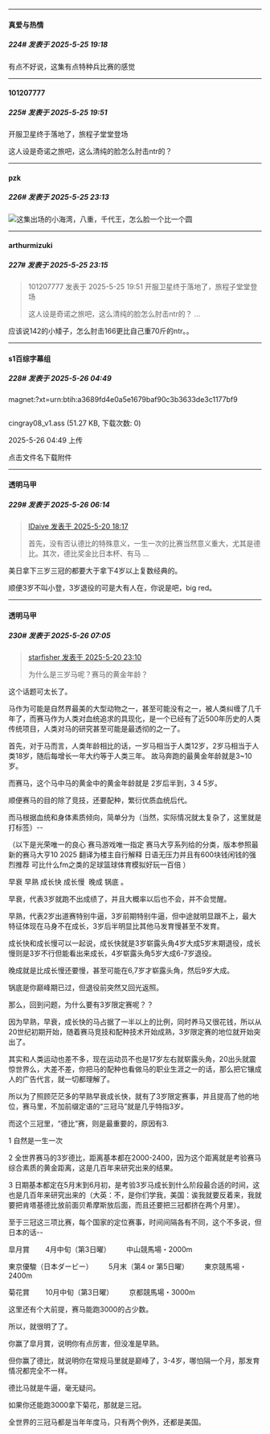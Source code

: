 ﻿
*****

####  真爱与热情  
##### 224#       发表于 2025-5-25 19:18

有点不好说，这集有点特种兵比赛的感觉


*****

####  101207777  
##### 225#       发表于 2025-5-25 19:51

开服卫星终于落地了，旅程子堂堂登场

这人设是奇诺之旅吧，这么清纯的脸怎么肘击ntr的？


*****

####  pzk  
##### 226#       发表于 2025-5-25 23:13

<img src="https://static.stage1st.com/image/smiley/face2017/006.png" referrerpolicy="no-referrer">这集出场的小海湾，八重，千代王，怎么脸一个比一个圆

*****

####  arthurmizuki  
##### 227#       发表于 2025-5-25 23:15

<blockquote>101207777 发表于 2025-5-25 19:51
开服卫星终于落地了，旅程子堂堂登场

这人设是奇诺之旅吧，这么清纯的脸怎么肘击ntr的？ ...</blockquote>
应该说142的小矮子，怎么肘击166更比自己重70斤的ntr。。


*****

####  s1百综字幕组  
##### 228#       发表于 2025-5-26 04:49

magnet:?xt=urn:btih:a3689fd4e0a5e1679baf90c3b3633de3c1177bf9

<img alt="" border="0" class="vm" src="https://static.stage1st.com/image/filetype/unknown.gif" referrerpolicy="no-referrer">

cingray08_v1.ass
(51.27 KB, 下载次数: 0)

2025-5-26 04:49 上传

点击文件名下载附件


*****

####  透明马甲  
##### 229#       发表于 2025-5-26 06:14

<blockquote><a href="httphttps://stage1st.com/2b/forum.php?mod=redirect&amp;goto=findpost&amp;pid=67833644&amp;ptid=2196270" target="_blank">lDaive 发表于 2025-5-20 18:17</a>

首先，没有否认德比的特殊意义，一生一次的比赛当然意义重大，尤其是德比。其次，德比奖金比日本杯、有马 ...</blockquote>
美日拿下三岁三冠的都要大于拿下4岁以上复数经典的。

顺便3岁不叫小登，3岁退役的可是大有人在，你说是吧，big red。


*****

####  透明马甲  
##### 230#       发表于 2025-5-26 07:05

<blockquote><a href="httphttps://stage1st.com/2b/forum.php?mod=redirect&amp;goto=findpost&amp;pid=67834620&amp;ptid=2196270" target="_blank">starfisher 发表于 2025-5-20 23:10</a>

为什么是三岁马呢？赛马的黄金年龄？</blockquote>
这个话题可太长了。

马作为可能是自然界最美的大型动物之一，甚至可能没有之一，被人类纠缠了几千年了，而赛马作为人类对血统追求的具现化，是一个已经有了近500年历史的人类传统项目，人类对马的研究甚至可能是最透彻的之一了。

首先，对于马而言，人类年龄相比的话，一岁马相当于人类12岁，2岁马相当于人类18岁，随后每增长一年大约等于人类三年。 故马奔跑的最黄金年龄就是3~10岁。

而赛马，这个马中马的黄金中的黄金年龄就是 2岁后半到，3 4 5岁。

顺便赛马的目的除了竞技，还要配种，繁衍优质血统后代。

而马根据血统和身体素质倾向，简单分为（当然，实际情况就太复杂了，这里就是打标签）--

（以下是光荣唯一的良心 赛马游戏唯一指定 赛马大亨系列给的分类，版本参照最新的赛马大亨10 2025 翻译为楼主自行解释 日语无压力并且有600块钱闲钱的强烈推荐 可比什么fm之类的足球篮球体育模拟好玩一百倍 ）

早衰 早熟 成长快 成长慢  晚成 锅底 。

早衰，代表3岁就跑不出成绩了，并且大概率以后也不会，并不会觉醒。

早熟，代表2岁出道赛特别牛逼，3岁前期特别牛逼，但中途就明显跟不上，最大特征体现在马身不在成长，3岁后半明显比其他马发育慢甚至不发育。

成长快和成长慢可以一起说，成长快就是3岁崭露头角4岁大成5岁末期退役，成长慢则是3岁不行但能看出来成长，4岁崭露头角5岁大成6-7岁退役。

晚成就是比成长慢还要慢，甚至可能在6,7岁才崭露头角，然后9岁大成。

锅底是你巅峰期已过，但退役前突然又回光返照。

那么，回到问题，为什么要有3岁限定赛呢？？

因为早熟，早衰，成长快的马占据了一半以上的比例，同时养马又很花钱，所以从20世纪初期开始，随着赛马竞技和配种技术开始成熟，3岁限定赛的地位就开始突出了。

其实和人类运动也差不多，现在运动员不也是17岁左右就崭露头角，20出头就震惊世界么，大差不差，你把马的配种也看做马的职业生涯之一的话，那么把它镶成人的广告代言，就一切都理解了。

所以为了照顾茫茫多的早熟早衰成长快，就有了3岁限定赛事，并且提高了他的地位，赛马里，不加前缀定语的“三冠马”就是几乎特指3岁。

而这个三冠里，“德比”赛，则是最重要的，原因有3.

1 自然是一生一次

2 全世界赛马的3岁德比，距离基本都在2000-2400，因为这个距离就是考验赛马综合素质的黄金距离，这是几百年来研究出来的结果。

3 日期基本都定在5月末到6月初，是考验3岁马成长到什么阶段最合适的时间，这也是几百年来研究出来的（大英：不，是你们学我，美国：诶我就要反着来，我就要把肯塔基德比放前面贝希摩斯放后面，而且还要把三冠都挤在两个月里）。

至于三冠这三项比赛，每个国家的定位赛事，时间间隔各有不同，这个不多说，但日本的话--

皐月賞        4月中旬（第3日曜）        中山競馬場・2000m 

東京優駿（日本ダービー）        5月末（第4 or 第5日曜）        東京競馬場・2400m 

菊花賞        10月中旬（第3日曜）        京都競馬場・3000m

这里还有个大前提，赛马能跑3000的占少数。

所以，就很明了了。

你赢了皐月賞，说明你有点厉害，但没准是早熟。

但你赢了德比，就说明你在常规马里就是巅峰了，3-4岁，哪怕隔一个月，那发育情况都完全不一样。

德比马就是牛逼，毫无疑问。

如果你还能跑3000拿下菊花，那就是三冠。

全世界的三冠马都是当年年度马，只有两个例外，还都是美国。

